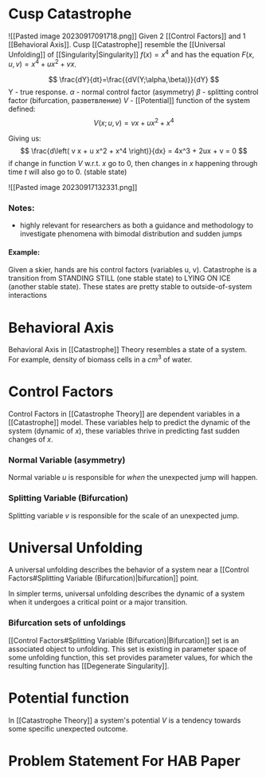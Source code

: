 # Cusp Catastrophe 
![[Pasted image 20230917091718.png]]
Given 2 [[Control Factors]] and 1 [[Behavioral Axis]]. Cusp [[Catastrophe]] resemble the [[Universal Unfolding]] of [[Singularity|Singularity]]  $f(x)=x^4$ and has the equation $F(x, u,v)= x^4+ux^2+vx$. 

$$
\frac{dY}{dt}=\frac{{dV(Y;\alpha,\beta)}}{dY}
$$
Y - true response.
$\alpha$ - normal control factor (asymmetry)
$\beta$ - splitting control factor (bifurcation, разветвление)
$V$ - [[Potential]] function of the system defined:
$$
V(x;u,v)=v x + u x^2 + x^4
$$

Giving us:
$$
\frac{d\left( v x + u x^2 + x^4 \right)}{dx} = 4x^3 + 2ux + v = 0
$$
if change in function $V$ w.r.t. $x$ go to 0, then changes in $x$ happening through time $t$ will also go to 0. (stable state)

![[Pasted image 20230917132331.png]]
### Notes:
- highly relevant for researchers as both a guidance and methodology to investigate phenomena with bimodal distribution and sudden jumps

#### Example:
Given a skier, hands are his control factors (variables u, v). 
Catastrophe is a transition from STANDING STILL (one stable state) to LYING ON ICE (another stable state). These states are pretty stable to outside-of-system interactions


# Behavioral Axis
Behavioral Axis in [[Catastrophe]] Theory resembles a state of a system. For example, density of biomass cells in a $cm^3$ of water. 

# Control Factors
Control Factors in [[Catastrophe Theory]] are dependent variables in a [[Catastrophe]] model. These variables help to predict the dynamic of the system (dynamic of $x$), these variables thrive in predicting fast sudden changes of $x$. 

### Normal Variable (asymmetry)
Normal variable $u$ is responsible for *when* the unexpected jump will happen.

### Splitting Variable (Bifurcation)
Splitting variable $v$ is responsible for the scale of an unexpected jump.


# Universal Unfolding
A universal unfolding describes the behavior of a system near a [[Control Factors#Splitting Variable (Bifurcation)|bifurcation]] point.

In simpler terms, universal unfolding describes the dynamic of a system when it undergoes a critical point or a major transition.

### Bifurcation sets of unfoldings
[[Control Factors#Splitting Variable (Bifurcation)|Bifurcation]] set is an associated object to unfolding. This set is existing in parameter space of some unfolding function, this set provides parameter values, for which the resulting function has [[Degenerate Singularity]]. 

# Potential function
In [[Catastrophe Theory]] a system's potential $V$ is a tendency towards some specific unexpected outcome. 

# Problem Statement For HAB Paper
